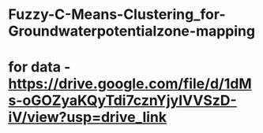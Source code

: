 # Fuzzy-C-Means-Clustering_for-Groundwaterpotentialzone-mapping
# for data - https://drive.google.com/file/d/1dMs-oGOZyaKQyTdi7cznYjyIVVSzD-iV/view?usp=drive_link
